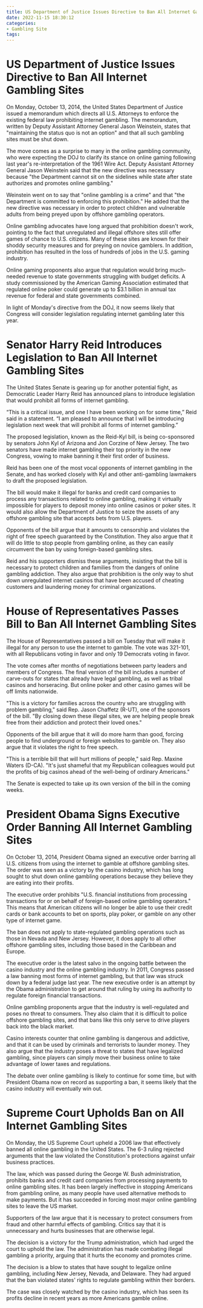 ```yaml
---
title: US Department of Justice Issues Directive to Ban All Internet Gambling Sites
date: 2022-11-15 18:30:12
categories:
- Gambling Site
tags:
---
```



#  US Department of Justice Issues Directive to Ban All Internet Gambling Sites

On Monday, October 13, 2014, the United States Department of Justice issued a memorandum which directs all U.S. Attorneys to enforce the existing federal law prohibiting internet gambling. The memorandum, written by Deputy Assistant Attorney General Jason Weinstein, states that "maintaining the status quo is not an option" and that all such gambling sites must be shut down.

The move comes as a surprise to many in the online gambling community, who were expecting the DOJ to clarify its stance on online gaming following last year's re-interpretation of the 1961 Wire Act. Deputy Assistant Attorney General Jason Weinstein said that the new directive was necessary because "the Department cannot sit on the sidelines while state after state authorizes and promotes online gambling."

Weinstein went on to say that "online gambling is a crime" and that "the Department is committed to enforcing this prohibition." He added that the new directive was necessary in order to protect children and vulnerable adults from being preyed upon by offshore gambling operators.

Online gambling advocates have long argued that prohibition doesn't work, pointing to the fact that unregulated and illegal offshore sites still offer games of chance to U.S. citizens. Many of these sites are known for their shoddy security measures and for preying on novice gamblers. In addition, prohibition has resulted in the loss of hundreds of jobs in the U.S. gaming industry.

Online gaming proponents also argue that regulation would bring much-needed revenue to state governments struggling with budget deficits. A study commissioned by the American Gaming Association estimated that regulated online poker could generate up to $3.1 billion in annual tax revenue for federal and state governments combined.

In light of Monday's directive from the DOJ, it now seems likely that Congress will consider legislation regulating internet gambling later this year.

#  Senator Harry Reid Introduces Legislation to Ban All Internet Gambling Sites

The United States Senate is gearing up for another potential fight, as Democratic Leader Harry Reid has announced plans to introduce legislation that would prohibit all forms of internet gambling.

“This is a critical issue, and one I have been working on for some time,” Reid said in a statement. “I am pleased to announce that I will be introducing legislation next week that will prohibit all forms of internet gambling.”

The proposed legislation, known as the Reid-Kyl bill, is being co-sponsored by senators John Kyl of Arizona and Jon Corzine of New Jersey. The two senators have made internet gambling their top priority in the new Congress, vowing to make banning it their first order of business.

Reid has been one of the most vocal opponents of internet gambling in the Senate, and has worked closely with Kyl and other anti-gambling lawmakers to draft the proposed legislation.

The bill would make it illegal for banks and credit card companies to process any transactions related to online gambling, making it virtually impossible for players to deposit money into online casinos or poker sites. It would also allow the Department of Justice to seize the assets of any offshore gambling site that accepts bets from U.S. players.

Opponents of the bill argue that it amounts to censorship and violates the right of free speech guaranteed by the Constitution. They also argue that it will do little to stop people from gambling online, as they can easily circumvent the ban by using foreign-based gambling sites.

Reid and his supporters dismiss these arguments, insisting that the bill is necessary to protect children and families from the dangers of online gambling addiction. They also argue that prohibition is the only way to shut down unregulated internet casinos that have been accused of cheating customers and laundering money for criminal organizations.

#  House of Representatives Passes Bill to Ban All Internet Gambling Sites

The House of Representatives passed a bill on Tuesday that will make it illegal for any person to use the internet to gamble. The vote was 321-101, with all Republicans voting in favor and only 19 Democrats voting in favor.

The vote comes after months of negotiations between party leaders and members of Congress. The final version of the bill includes a number of carve-outs for states that already have legal gambling, as well as tribal casinos and horseracing. But online poker and other casino games will be off limits nationwide.

"This is a victory for families across the country who are struggling with problem gambling," said Rep. Jason Chaffetz (R-UT), one of the sponsors of the bill. "By closing down these illegal sites, we are helping people break free from their addiction and protect their loved ones."

Opponents of the bill argue that it will do more harm than good, forcing people to find underground or foreign websites to gamble on. They also argue that it violates the right to free speech.

"This is a terrible bill that will hurt millions of people," said Rep. Maxine Waters (D-CA). "It's just shameful that my Republican colleagues would put the profits of big casinos ahead of the well-being of ordinary Americans."

The Senate is expected to take up its own version of the bill in the coming weeks.

#  President Obama Signs Executive Order Banning All Internet Gambling Sites

On October 13, 2014, President Obama signed an executive order barring all U.S. citizens from using the internet to gamble at offshore gambling sites. The order was seen as a victory by the casino industry, which has long sought to shut down online gambling operations because they believe they are eating into their profits.

The executive order prohibits "U.S. financial institutions from processing transactions for or on behalf of foreign-based online gambling operators." This means that American citizens will no longer be able to use their credit cards or bank accounts to bet on sports, play poker, or gamble on any other type of internet game.

The ban does not apply to state-regulated gambling operations such as those in Nevada and New Jersey. However, it does apply to all other offshore gambling sites, including those based in the Caribbean and Europe.

The executive order is the latest salvo in the ongoing battle between the casino industry and the online gambling industry. In 2011, Congress passed a law banning most forms of internet gambling, but that law was struck down by a federal judge last year. The new executive order is an attempt by the Obama administration to get around that ruling by using its authority to regulate foreign financial transactions.

Online gambling proponents argue that the industry is well-regulated and poses no threat to consumers. They also claim that it is difficult to police offshore gambling sites, and that bans like this only serve to drive players back into the black market.

Casino interests counter that online gambling is dangerous and addictive, and that it can be used by criminals and terrorists to launder money. They also argue that the industry poses a threat to states that have legalized gambling, since players can simply move their business online to take advantage of lower taxes and regulations.

The debate over online gambling is likely to continue for some time, but with President Obama now on record as supporting a ban, it seems likely that the casino industry will eventually win out.

#  Supreme Court Upholds Ban on All Internet Gambling Sites

On Monday, the US Supreme Court upheld a 2006 law that effectively banned all online gambling in the United States. The 6-3 ruling rejected arguments that the law violated the Constitution's protections against unfair business practices.

The law, which was passed during the George W. Bush administration, prohibits banks and credit card companies from processing payments to online gambling sites. It has been largely ineffective in stopping Americans from gambling online, as many people have used alternative methods to make payments. But it has succeeded in forcing most major online gambling sites to leave the US market.

Supporters of the law argue that it is necessary to protect consumers from fraud and other harmful effects of gambling. Critics say that it is unnecessary and hurts businesses that are otherwise legal.

The decision is a victory for the Trump administration, which had urged the court to uphold the law. The administration has made combating illegal gambling a priority, arguing that it hurts the economy and promotes crime.

The decision is a blow to states that have sought to legalize online gambling, including New Jersey, Nevada, and Delaware. They had argued that the ban violated states' rights to regulate gambling within their borders.

The case was closely watched by the casino industry, which has seen its profits decline in recent years as more Americans gamble online.